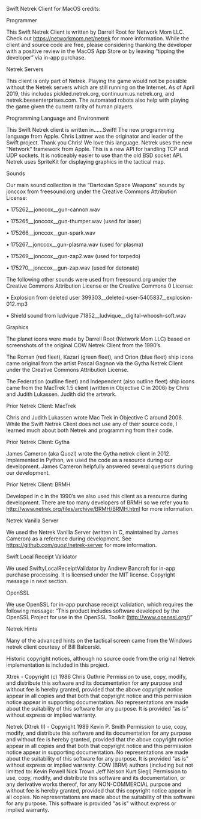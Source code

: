 Swift Netrek Client for MacOS credits:

Programmer

This Swift Netrek Client is written by Darrell Root for Network Mom LLC. Check out https://networkmom.net/netrek for more information. While the client and source code are free, please considering thanking the developer with a positive review in the MacOS App Store or by leaving “tipping the developer” via in-app purchase.

Netrek Servers

This client is only part of Netrek. Playing the game would not be possible without the Netrek servers which are still running on the Internet. As of April 2019, this includes pickled.netrek.org, continuum.us.netrek.org, and netrek.beesenterprises.com.  The automated robots also help with playing the game given the current rarity of human players.

Programming Language and Environment

This Swift Netrek client is written in……Swift! The new programming language from Apple. Chris Lattner was the originator and leader of the Swift project. Thank you Chris! We love this language. Netrek uses the new “Network” framework from Apple. This is a new API for handling TCP and UDP sockets. It is noticeably easier to use than the old BSD socket API. Netrek uses SpriteKit for displaying graphics in the tactical map.

Sounds

Our main sound collection is the “Dartoxian Space Weapons” sounds by jonccox from freesound.org under the Creative Commons Attribution License:

• 175262__jonccox__gun-cannon.wav

• 175265__jonccox__gun-thumper.wav (used for laser)

• 175266__jonccox__gun-spark.wav

• 175267__jonccox__gun-plasma.wav (used for plasma)

• 175269__jonccox__gun-zap2.wav (used for torpedo)

• 175270__jonccox__gun-zap.wav (used for detonate)

The following other sounds were used from freesound.org under the Creative Commons Attribution License or the Creative Commons 0 License:

• Explosion from deleted user 399303__deleted-user-5405837__explosion-012.mp3

• Shield sound from ludvique 71852__ludvique__digital-whoosh-soft.wav

Graphics

The planet icons were made by Darrell Root (Network Mom LLC) based on screenshots of the original COW Netrek Client from the 1990’s.

The Roman (red fleet), Kazari (green fleet), and Orion (blue fleet) ship icons came original from the artist Pascal Gagnon via the Gytha Netrek Client under the Creative Commons Attribution License.

The Federation (outline fleet) and Independent (also outline fleet) ship icons came from the MacTrek 1.5 client (written in Objective C in 2006) by Chris and Judith Lukassen. Judith did the artwork.

Prior Netrek Client: MacTrek

Chris and Judith Lukassen wrote Mac Trek in Objective C around 2006. While the Swift Netrek Client does not use any of their source code, I learned much about both Netrek and programming from their code.

Prior Netrek Client: Gytha

James Cameron (aka Quozl) wrote the Gytha netrek client in 2012. Implemented in Python, we used the code as a resource during our development. James Cameron helpfully answered several questions during our development.

Prior Netrek Client: BRMH

Developed in c in the 1990’s we also used this client as a resource during development. There are too many developers of BRMH so we refer you to http://www.netrek.org/files/archive/BRMH/BRMH.html for more information.

Netrek Vanilla Server

We used the Netrek Vanilla Server (written in C, maintained by James Cameron) as a reference during development. See https://github.com/quozl/netrek-server for more information.

Swift Local Receipt Validator

We used SwiftyLocalReceiptValidator by Andrew Bancroft for in-app purchase processing. It is licensed under the MIT license. Copyright message in next section.

OpenSSL

We use OpenSSL for in-app purchase receipt validation, which requires the following message: “This product includes software developed by the OpenSSL Project for use in the OpenSSL Toolkit (http://www.openssl.org/)”

Netrek Hints

Many of the advanced hints on the tactical screen came from the Windows netrek client courtesy of Bill Balcerski.

Historic copyright notices, although no source code from the original Netrek implementation is included in this project.

Xtrek - Copyright (c) 1986 Chris Guthrie Permission to use, copy, modify, and distribute this software and its documentation for any purpose and without fee is hereby granted, provided that the above copyright notice appear in all copies and that both that copyright notice and this permission notice appear in supporting documentation. No representations are made about the suitability of this software for any purpose. It is provided "as is" without express or implied warranty.

Netrek (Xtrek II) - Copyright 1989 Kevin P. Smith Permission to use, copy, modify, and distribute this software and its documentation for any purpose and without fee is hereby granted, provided that the above copyright notice appear in all copies and that both that copyright notice and this permission notice appear in supporting documentation. No representations are made about the suitability of this software for any purpose. It is provided "as is" without express or implied warranty. COW (BRM) authors (including but not limitted to: Kevin Powell Nick Trown Jeff Nelson Kurt Siegl) Permission to use, copy, modify, and distribute this software and its documentation, or any derivative works thereof, for any NON-COMMERCIAL purpose and without fee is hereby granted, provided that this copyright notice appear in all copies. No representations are made about the suitability of this software for any purpose. This software is provided "as is" without express or implied warranty.

